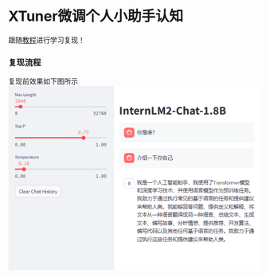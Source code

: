 # XTuner微调个人小助手认知  
跟随[教程](https://github.com/InternLM/Tutorial/tree/camp3/docs/L1/XTuner)进行学习复现！  
### 复现流程
复现前效果如下图所示  
![](../../attachments/L1_XTuner_Before_Finetune.png)  

